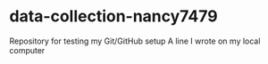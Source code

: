 # data-collection-nancy7479
Repository for testing my Git/GitHub setup
A line I wrote on my local computer  
